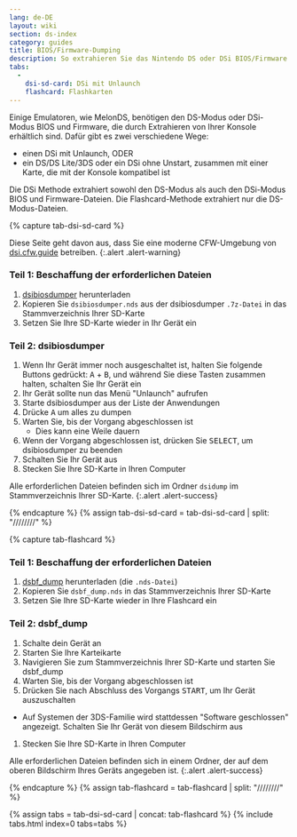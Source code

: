 ```yaml
---
lang: de-DE
layout: wiki
section: ds-index
category: guides
title: BIOS/Firmware-Dumping
description: So extrahieren Sie das Nintendo DS oder DSi BIOS/Firmware von Ihrer Konsole
tabs:
  - 
    dsi-sd-card: DSi mit Unlaunch
    flashcard: Flashkarten
---
```


Einige Emulatoren, wie MelonDS, benötigen den DS-Modus oder DSi-Modus BIOS und Firmware, die durch Extrahieren von Ihrer Konsole erhältlich sind. Dafür gibt es zwei verschiedene Wege:
- einen DSi mit Unlaunch, ODER
- ein DS/DS Lite/3DS oder ein DSi ohne Unstart, zusammen mit einer Karte, die mit der Konsole kompatibel ist

Die DSi Methode extrahiert sowohl den DS-Modus als auch den DSi-Modus BIOS und Firmware-Dateien. Die Flashcard-Methode extrahiert nur die DS-Modus-Dateien.

{% capture tab-dsi-sd-card %}

Diese Seite geht davon aus, dass Sie eine moderne CFW-Umgebung von [dsi.cfw.guide](https://dsi.cfw.guide) betreiben.
{:.alert .alert-warning}

### Teil 1: Beschaffung der erforderlichen Dateien

1. [dsibiosdumper](https://melonds.kuribo64.net/downloads/dsibiosdumper.7z) herunterladen
1. Kopieren Sie `dsibiosdumper.nds` aus der dsibiosdumper `.7z-Datei` in das Stammverzeichnis Ihrer SD-Karte
1. Setzen Sie Ihre SD-Karte wieder in Ihr Gerät ein

### Teil 2: dsibiosdumper
1. Wenn Ihr Gerät immer noch ausgeschaltet ist, halten Sie folgende Buttons gedrückt: <kbd class="face">A</kbd> + <kbd class="face">B</kbd>, und während Sie diese Tasten zusammen halten, schalten Sie Ihr Gerät ein
1. Ihr Gerät sollte nun das Menü "Unlaunch" aufrufen
1. Starte dsibiosdumper aus der Liste der Anwendungen
1. Drücke <kbd class="face">A</kbd> um alles zu dumpen
1. Warten Sie, bis der Vorgang abgeschlossen ist
    - Dies kann eine Weile dauern
1. Wenn der Vorgang abgeschlossen ist, drücken Sie <kbd>SELECT</kbd>, um dsibiosdumper zu beenden
1. Schalten Sie Ihr Gerät aus
1. Stecken Sie Ihre SD-Karte in Ihren Computer

Alle erforderlichen Dateien befinden sich im Ordner `dsidump` im Stammverzeichnis Ihrer SD-Karte.
{:.alert .alert-success}

{% endcapture %}
{% assign tab-dsi-sd-card = tab-dsi-sd-card | split: "////////" %}

{% capture tab-flashcard %}

### Teil 1: Beschaffung der erforderlichen Dateien

1. [dsbf_dump](https://github.com/DS-Homebrew/dsbf_dump/releases/latest) herunterladen (die `.nds-Datei`)
1. Kopieren Sie `dsbf_dump.nds` in das Stammverzeichnis Ihrer SD-Karte
1. Setzen Sie Ihre SD-Karte wieder in Ihre Flashcard ein

### Teil 2: dsbf_dump
1. Schalte dein Gerät an
1. Starten Sie Ihre Karteikarte
1. Navigieren Sie zum Stammverzeichnis Ihrer SD-Karte und starten Sie dsbf_dump
1. Warten Sie, bis der Vorgang abgeschlossen ist
1. Drücken Sie nach Abschluss des Vorgangs <kbd>START</kbd>, um Ihr Gerät auszuschalten
  - Auf Systemen der 3DS-Familie wird stattdessen "Software geschlossen" angezeigt. Schalten Sie Ihr Gerät von diesem Bildschirm aus
1. Stecken Sie Ihre SD-Karte in Ihren Computer

Alle erforderlichen Dateien befinden sich in einem Ordner, der auf dem oberen Bildschirm Ihres Geräts angegeben ist.
{:.alert .alert-success}

{% endcapture %}
{% assign tab-flashcard = tab-flashcard | split: "////////" %}

{% assign tabs = tab-dsi-sd-card | concat: tab-flashcard %}
{% include tabs.html index=0 tabs=tabs %}
